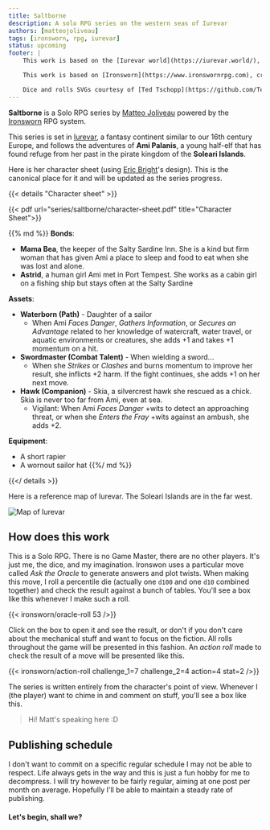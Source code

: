 ```yaml
---
title: Saltborne
description: A solo RPG series on the western seas of Iurevar
authors: [matteojoliveau]
tags: [ironsworn, rpg, iurevar]
status: upcoming
footer: |
    This work is based on the [Iurevar world](https://iurevar.world/), an Intellectual Property and Copyright of Matteo Joliveau, and licensed for use under the [Creative Commons Attribution-ShareAlike 4.0 International](http://creativecommons.org/licenses/by-sa/4.0/) license.

    This work is based on [Ironsworn](https://www.ironswornrpg.com), created by Shawn Tomkin, and licensed for our use under the [Creative Commons Attribution 4.0 International License](https://creativecommons.org/licenses/by/4.0/).

    Dice and rolls SVGs courtesy of [Ted Tschopp](https://github.com/TedTschopp/Ironsworn-SRD)
---
```


**Saltborne** is a Solo RPG series by [Matteo Joliveau] powered by the [Ironsworn] RPG system.

This series is set in [Iurevar], a fantasy continent similar to our 16th century Europe, and follows the adventures of **Ami Palanis**, a young half-elf that has found refuge from her past in the pirate kingdom of the **Soleari Islands**.

<!--more-->

Here is her character sheet (using [Eric Bright](http://playeveryrole.com)'s design). This is the canonical place for it and will be updated as the series progress.

{{< details "Character sheet" >}}

{{< pdf url="series/saltborne/character-sheet.pdf" title="Character Sheet">}}

{{% md %}}
**Bonds**:
- **Mama Bea**, the keeper of the Salty Sardine Inn. She is a kind but firm woman that has given Ami a place to sleep and food to eat when she was lost and alone.
- **Astrid**, a human girl Ami met in Port Tempest. She works as a cabin girl on a fishing ship but stays often at the Salty Sardine

**Assets**:
- **Waterborn (Path)** - Daughter of a sailor
    * When Ami *Faces Danger*, *Gathers Information*, or *Secures an Advantage* related to her knowledge of watercraft, water travel, or aquatic environments or creatures, she adds +1 and takes +1 momentum on a hit.
- **Swordmaster (Combat Talent)** - When wielding a sword...
    * When she *Strikes* or *Clashes* and burns momentum to improve her result, she inflicts +2 harm. If the fight continues, she adds +1 on her next move.
- **Hawk (Companion)** - Skia, a silvercrest hawk she rescued as a chick. Skia is never too far from Ami, even at sea.
    * Vigilant: When Ami *Faces Danger* +wits to detect an approaching threat, or when she *Enters the Fray* +wits against an ambush, she adds +2.

**Equipment**:
- A short rapier
- A wornout sailor hat
{{%/ md %}}  

{{</ details >}}

Here is a reference map of Iurevar. The Soleari Islands are in the far west.

![Map of Iurevar](https://iurevar.world/images/map.jpg)


## How does this work

This is a Solo RPG. There is no Game Master, there are no other players. It's just me, the dice, and my imagination. Ironswon uses a particular move called *Ask the Oracle* to generate answers and plot twists. When making this move, I roll a percentile die (actually one `d100` and one `d10` combined together) and check the result against a bunch of tables. You'll see a box like this whenever I make such a roll.

{{< ironsworn/oracle-roll 53 />}}

Click on the box to open it and see the result, or don't if you don't care about the mechanical stuff and want to focus on the fiction. All rolls throughout the game will be presented in this fashion. An *action roll* made to check the result of a move will be presented like this.

{{< ironsworn/action-roll challenge_1=7 challenge_2=4 action=4 stat=2 />}}

The series is written entirely from the character's point of view. Whenever I (the player) want to chime in and comment on stuff, you'll see a box like this.

> Hi! Matt's speaking here :D

## Publishing schedule

I don't want to commit on a specific regular schedule I may not be able to respect. Life always gets in the way and this is just a fun hobby for me to decompress. I will try however to be fairly regular, aiming at one post per month on average. Hopefully I'll be able to maintain a steady rate of publishing.


#### Let's begin, shall we?

[Matteo Joliveau]: /authors/matteojoliveau
[Ironsworn]: https://www.ironswornrpg.com
[Iurevar]: https://iurevar.world

